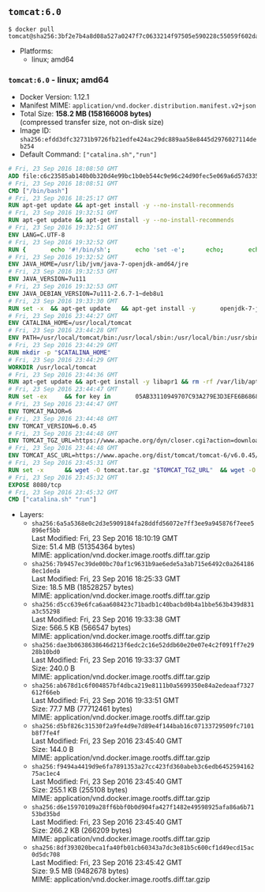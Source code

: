 ## `tomcat:6.0`

```console
$ docker pull tomcat@sha256:3bf2e7b4a8d08a527a0247f7c0633214f97505e590228c55059f602da2517464
```

-	Platforms:
	-	linux; amd64

### `tomcat:6.0` - linux; amd64

-	Docker Version: 1.12.1
-	Manifest MIME: `application/vnd.docker.distribution.manifest.v2+json`
-	Total Size: **158.2 MB (158166008 bytes)**  
	(compressed transfer size, not on-disk size)
-	Image ID: `sha256:efdd3dfc32731b9726fb21edfe424ac29dc889aa58e8445d2976027114deb254`
-	Default Command: `["catalina.sh","run"]`

```dockerfile
# Fri, 23 Sep 2016 18:08:50 GMT
ADD file:c6c23585ab140b0b320d4e99bc1b0eb544c9e96c24d90fec5e069a6d57d335ca in / 
# Fri, 23 Sep 2016 18:08:51 GMT
CMD ["/bin/bash"]
# Fri, 23 Sep 2016 18:25:17 GMT
RUN apt-get update && apt-get install -y --no-install-recommends 		ca-certificates 		curl 		wget 	&& rm -rf /var/lib/apt/lists/*
# Fri, 23 Sep 2016 19:32:51 GMT
RUN apt-get update && apt-get install -y --no-install-recommends 		bzip2 		unzip 		xz-utils 	&& rm -rf /var/lib/apt/lists/*
# Fri, 23 Sep 2016 19:32:51 GMT
ENV LANG=C.UTF-8
# Fri, 23 Sep 2016 19:32:52 GMT
RUN { 		echo '#!/bin/sh'; 		echo 'set -e'; 		echo; 		echo 'dirname "$(dirname "$(readlink -f "$(which javac || which java)")")"'; 	} > /usr/local/bin/docker-java-home 	&& chmod +x /usr/local/bin/docker-java-home
# Fri, 23 Sep 2016 19:32:52 GMT
ENV JAVA_HOME=/usr/lib/jvm/java-7-openjdk-amd64/jre
# Fri, 23 Sep 2016 19:32:53 GMT
ENV JAVA_VERSION=7u111
# Fri, 23 Sep 2016 19:32:53 GMT
ENV JAVA_DEBIAN_VERSION=7u111-2.6.7-1~deb8u1
# Fri, 23 Sep 2016 19:33:30 GMT
RUN set -x 	&& apt-get update 	&& apt-get install -y 		openjdk-7-jre-headless="$JAVA_DEBIAN_VERSION" 	&& rm -rf /var/lib/apt/lists/* 	&& [ "$JAVA_HOME" = "$(docker-java-home)" ]
# Fri, 23 Sep 2016 23:44:27 GMT
ENV CATALINA_HOME=/usr/local/tomcat
# Fri, 23 Sep 2016 23:44:28 GMT
ENV PATH=/usr/local/tomcat/bin:/usr/local/sbin:/usr/local/bin:/usr/sbin:/usr/bin:/sbin:/bin
# Fri, 23 Sep 2016 23:44:29 GMT
RUN mkdir -p "$CATALINA_HOME"
# Fri, 23 Sep 2016 23:44:29 GMT
WORKDIR /usr/local/tomcat
# Fri, 23 Sep 2016 23:44:36 GMT
RUN apt-get update && apt-get install -y libapr1 && rm -rf /var/lib/apt/lists/*
# Fri, 23 Sep 2016 23:44:47 GMT
RUN set -ex 	&& for key in 		05AB33110949707C93A279E3D3EFE6B686867BA6 		07E48665A34DCAFAE522E5E6266191C37C037D42 		47309207D818FFD8DCD3F83F1931D684307A10A5 		541FBE7D8F78B25E055DDEE13C370389288584E7 		61B832AC2F1C5A90F0F9B00A1C506407564C17A3 		79F7026C690BAA50B92CD8B66A3AD3F4F22C4FED 		80FF76D88A969FE46108558A80B953A041E49465 		8B39757B1D8A994DF2433ED58B3A601F08C975E5 		A27677289986DB50844682F8ACB77FC2E86E29AC 		A9C5DF4D22E99998D9875A5110C01C5A2F6059E7 		B3F49CD3B9BD2996DA90F817ED3873F5D3262722 		DCFD35E0BF8CA7344752DE8B6FB21E8933C60243 		F3A04C595DB5B6A5F1ECA43E3B7BBB100D811BBE 		F7DA48BB64BCB84ECBA7EE6935CD23C10D498E23 	; do 		gpg --keyserver ha.pool.sks-keyservers.net --recv-keys "$key"; 	done
# Fri, 23 Sep 2016 23:44:47 GMT
ENV TOMCAT_MAJOR=6
# Fri, 23 Sep 2016 23:44:48 GMT
ENV TOMCAT_VERSION=6.0.45
# Fri, 23 Sep 2016 23:44:48 GMT
ENV TOMCAT_TGZ_URL=https://www.apache.org/dyn/closer.cgi?action=download&filename=tomcat/tomcat-6/v6.0.45/bin/apache-tomcat-6.0.45.tar.gz
# Fri, 23 Sep 2016 23:44:48 GMT
ENV TOMCAT_ASC_URL=https://www.apache.org/dist/tomcat/tomcat-6/v6.0.45/bin/apache-tomcat-6.0.45.tar.gz.asc
# Fri, 23 Sep 2016 23:45:31 GMT
RUN set -x 		&& wget -O tomcat.tar.gz "$TOMCAT_TGZ_URL" 	&& wget -O tomcat.tar.gz.asc "$TOMCAT_ASC_URL" 	&& gpg --batch --verify tomcat.tar.gz.asc tomcat.tar.gz 	&& tar -xvf tomcat.tar.gz --strip-components=1 	&& rm bin/*.bat 	&& rm tomcat.tar.gz* 		&& nativeBuildDir="$(mktemp -d)" 	&& tar -xvf bin/tomcat-native.tar.gz -C "$nativeBuildDir" --strip-components=1 	&& nativeBuildDeps=" 		gcc 		libapr1-dev 		libssl-dev 		make 		openjdk-${JAVA_VERSION%%[-~bu]*}-jdk=$JAVA_DEBIAN_VERSION 	" 	&& apt-get update && apt-get install -y --no-install-recommends $nativeBuildDeps && rm -rf /var/lib/apt/lists/* 	&& ( 		export CATALINA_HOME="$PWD" 		&& cd "$nativeBuildDir/jni/native" 		&& ./configure 			--libdir=/usr/lib/jni 			--prefix="$CATALINA_HOME" 			--with-apr=/usr/bin/apr-1-config 			--with-java-home="$(docker-java-home)" 			--with-ssl=yes 		&& make -j$(nproc) 		&& make install 	) 	&& apt-get purge -y --auto-remove $nativeBuildDeps 	&& rm -rf "$nativeBuildDir" 	&& rm bin/tomcat-native.tar.gz
# Fri, 23 Sep 2016 23:45:32 GMT
EXPOSE 8080/tcp
# Fri, 23 Sep 2016 23:45:32 GMT
CMD ["catalina.sh" "run"]
```

-	Layers:
	-	`sha256:6a5a5368e0c2d3e5909184fa28ddfd56072e7ff3ee9a945876f7eee5896ef5bb`  
		Last Modified: Fri, 23 Sep 2016 18:10:19 GMT  
		Size: 51.4 MB (51354364 bytes)  
		MIME: application/vnd.docker.image.rootfs.diff.tar.gzip
	-	`sha256:7b9457ec39de00bc70af1c9631b9ae6ede5a3ab715e6492c0a2641868ec1deda`  
		Last Modified: Fri, 23 Sep 2016 18:25:33 GMT  
		Size: 18.5 MB (18528257 bytes)  
		MIME: application/vnd.docker.image.rootfs.diff.tar.gzip
	-	`sha256:d5cc639e6fca6aa608423c71badb1c40bacbd0b4a1bbe563b439d831a3c55298`  
		Last Modified: Fri, 23 Sep 2016 19:33:38 GMT  
		Size: 566.5 KB (566547 bytes)  
		MIME: application/vnd.docker.image.rootfs.diff.tar.gzip
	-	`sha256:dae3b0638638646d213f6edc2c16e52ddb60e20e07e4c2f091ff7e2928b10bd0`  
		Last Modified: Fri, 23 Sep 2016 19:33:37 GMT  
		Size: 240.0 B  
		MIME: application/vnd.docker.image.rootfs.diff.tar.gzip
	-	`sha256:ab678d1c6f004857bf4dbca219e8111b0a5699350e84a2edeaaf7327612f66eb`  
		Last Modified: Fri, 23 Sep 2016 19:33:51 GMT  
		Size: 77.7 MB (77712461 bytes)  
		MIME: application/vnd.docker.image.rootfs.diff.tar.gzip
	-	`sha256:d5bf826c31530f2a9fe4d9e7d89e4f144bab16c07133729509fc7101b8f7fe4f`  
		Last Modified: Fri, 23 Sep 2016 23:45:40 GMT  
		Size: 144.0 B  
		MIME: application/vnd.docker.image.rootfs.diff.tar.gzip
	-	`sha256:f9494a4419d9e6fa7891353a27cc423fd360abeb3c6edb645259416275ac1ec4`  
		Last Modified: Fri, 23 Sep 2016 23:45:40 GMT  
		Size: 255.1 KB (255108 bytes)  
		MIME: application/vnd.docker.image.rootfs.diff.tar.gzip
	-	`sha256:d6e15970109a28ff6bbf0b0d904fa427f1482e49598925afa86a6b7153bd35bd`  
		Last Modified: Fri, 23 Sep 2016 23:45:40 GMT  
		Size: 266.2 KB (266209 bytes)  
		MIME: application/vnd.docker.image.rootfs.diff.tar.gzip
	-	`sha256:8df393020beca1fa40fb01cb60343a7dc3e81b5c600cf1d49ecd15ac0d5dc708`  
		Last Modified: Fri, 23 Sep 2016 23:45:42 GMT  
		Size: 9.5 MB (9482678 bytes)  
		MIME: application/vnd.docker.image.rootfs.diff.tar.gzip
